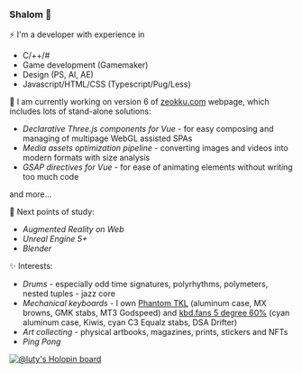 ### Shalom 👋

⚡ I'm a developer with experience in 
- C/++/#
- Game development (Gamemaker)
- Design (PS, AI, AE)
- Javascript/HTML/CSS (Typescript/Pug/Less)

🔭 I am currently working on version 6 of [zeokku.com](https://zeokku.com) webpage, which includes lots of stand-alone solutions:
- _Declarative Three.js components for Vue_ - for easy composing and managing of multipage WebGL assisted SPAs
- _Media assets optimization pipeline_ - converting images and videos into modern formats with size analysis
- _GSAP directives for Vue_ - for ease of animating elements without writing too much code

and more...

🌱 Next points of study:
- _Augmented Reality on Web_
- _Unreal Engine 5+_
- _Blender_

✨ Interests:
- _Drums_ - especially odd time signatures, polyrhythms, polymeters, nested tuples - jazz core
- _Mechanical keyboards_ - I own <u>Phantom TKL</u> (aluminum case, MX browns, GMK stabs, MT3 Godspeed) and <u>kbd.fans 5 degree 60%</u> (cyan aluminum case, Kiwis, cyan C3 Equalz stabs, DSA Drifter)
- _Art collecting_ - physical artbooks, magazines, prints, stickers and NFTs
- _Ping Pong_

[![@luty's Holopin board](https://holopin.io/api/user/board?user=luty)](https://holopin.io/@luty)

<!--
**Lutymane/Lutymane** is a ✨ _special_ ✨ repository because its `README.md` (this file) appears on your GitHub profile.

Here are some ideas to get you started:

- 🔭 I’m currently working on ...
- 🌱 I’m currently learning ...
- 👯 I’m looking to collaborate on ...
- 🤔 I’m looking for help with ...
- 💬 Ask me about ...
- 📫 How to reach me: ...
- 😄 Pronouns: ...
- ⚡ Fun fact: ...
-->
